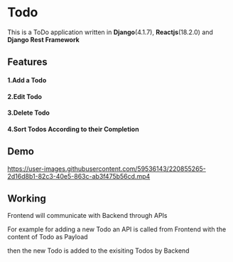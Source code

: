 # Todo
This is a ToDo application written in **Django**(4.1.7), **Reactjs**(18.2.0) and **Django Rest Framework**
## Features
#### 1.Add a Todo
#### 2.Edit Todo
#### 3.Delete Todo
#### 4.Sort Todos According to their Completion 
## Demo
https://user-images.githubusercontent.com/59536143/220855265-2d16d8b1-82c3-40e5-863c-ab3f475b56cd.mp4
## Working

Frontend will communicate with Backend through APIs

For example for adding a new Todo an API is called from Frontend with the content of Todo as Payload

then the new Todo is added to the exisiting Todos by Backend 

